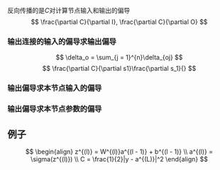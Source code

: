 反向传播的是$C$对计算节点输入和输出的偏导
$$
\frac{\partial C}{\partial I}, \frac{\partial C}{\partial O}
$$

### 输出连接的输入的偏导求输出偏导
$$
\delta_o = \sum_{j = 1}^{n}\delta_{oj}
$$
$$
\frac{\partial C}{\partial s1}\frac{\partial s_1}{}
$$
### 输出偏导求本节点输入的偏导


### 输出偏导求本节点参数的偏导


## 例子
$$
\begin{align}
z^{(l)} = W^{(l)}a^{(l - 1)} + b^{(l - 1)} \\
a^{(l)} = \sigma(z^{(l)})  \\
C = \frac{1}{2}|y - a^{(L)}|^2
\end{align}
$$